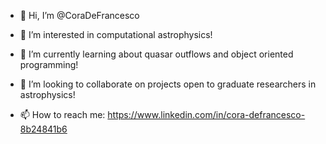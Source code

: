 - 👋 Hi, I’m @CoraDeFrancesco
- 👀 I’m interested in computational astrophysics!
- 🌱 I’m currently learning about quasar outflows and object oriented programming!
- 💞️ I’m looking to collaborate on projects open to graduate researchers in astrophysics!

- 📫 How to reach me: https://www.linkedin.com/in/cora-defrancesco-8b24841b6

<!---
CoraDeFrancesco/CoraDeFrancesco is a ✨ special ✨ repository because its `README.md` (this file) appears on your GitHub profile.
You can click the Preview link to take a look at your changes.
--->

